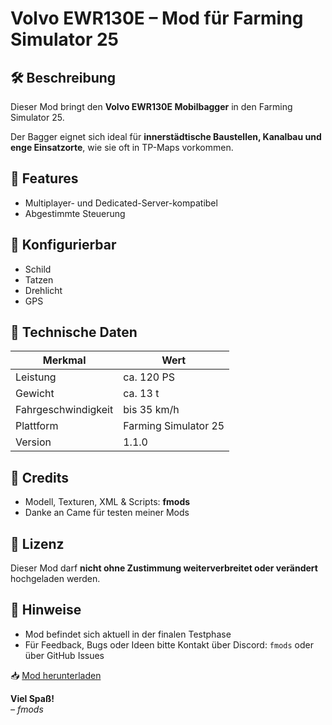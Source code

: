 # Volvo EWR130E – Mod für Farming Simulator 25

## 🛠 Beschreibung

Dieser Mod bringt den **Volvo EWR130E Mobilbagger** in den Farming Simulator 25. 

Der Bagger eignet sich ideal für **innerstädtische Baustellen, Kanalbau und enge Einsatzorte**, wie sie oft in TP-Maps vorkommen.

## 🔧 Features

- Multiplayer- und Dedicated-Server-kompatibel
- Abgestimmte Steuerung
  
## 🔧 Konfigurierbar
- Schild
- Tatzen
- Drehlicht
- GPS

## 📂 Technische Daten

| Merkmal              | Wert                        |
|----------------------|-----------------------------|
| Leistung             | ca. 120 PS                  |
| Gewicht              | ca. 13 t                    |
| Fahrgeschwindigkeit  | bis 35 km/h                 |
| Plattform            | Farming Simulator 25        |
| Version              | 1.1.0                       |

## 🧱 Credits

- Modell, Texturen, XML & Scripts: **fmods**
- Danke an Came für testen meiner Mods
  
## 📜 Lizenz

Dieser Mod darf **nicht ohne Zustimmung weiterverbreitet oder verändert** hochgeladen werden.

## 📎 Hinweise

- Mod befindet sich aktuell in der finalen Testphase
- Für Feedback, Bugs oder Ideen bitte Kontakt über Discord: `fmods` oder über GitHub Issues

📥 [Mod herunterladen](https://mega.nz/file/moImmDrb#a8y05Jnvqkwndt07F_YALRPKVEoJcVsl_DMeI0XmwTU)

**Viel Spaß!**  
*– fmods*

